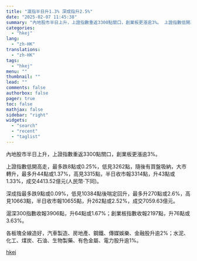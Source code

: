 ```yaml
---
title: "滬指半日升1.3% 深成指升2.5%"
date: "2025-02-07 11:45:38"
summary: "內地股市半日上升，上證指數重返3300點關口，創業板更漲逾3%。 上證指數低開高走，最多跌8點或0...."
categories:
  - "hkej"
lang:
  - "zh-HK"
translations:
  - "zh-HK"
tags:
  - "hkej"
menu: ""
thumbnail: ""
lead: ""
comments: false
authorbox: false
pager: true
toc: false
mathjax: false
sidebar: "right"
widgets:
  - "search"
  - "recent"
  - "taglist"
---
```


內地股市半日上升，上證指數重返3300點關口，創業板更漲逾3%。

上證指數低開高走，最多跌8點或0.25%，低見3262點，隨後有買盤吸納，大市轉升，最多升44點或1.37%，高見3315點，半日收市報3314點，升43點或1.33%，成交4413.52億元(人民幣‧下同)。

深成指最多跌9點或0.09%，低見10384點後喘定回升，最多升270點或2.6%，高見10663點，半日收市報10655點，升262點或2.52%，成交7059.63億元。

滬深300指數收報3906點，升64點或1.67%；創業板指數收報2197點，升76點或3.63%。

各板塊全線造好，汽車製造、房地產、鋼鐵、傳媒娛樂、金融股升逾2%；水泥、化工、煤炭、石油、生物製藥、有色金屬、電力股升逾1%。

[hkej](https://www2.hkej.com/instantnews/china/article/3995025/%E6%BB%AC%E6%8C%87%E5%8D%8A%E6%97%A5%E5%8D%871.3%25+%E6%B7%B1%E6%88%90%E6%8C%87%E5%8D%872.5%25)
